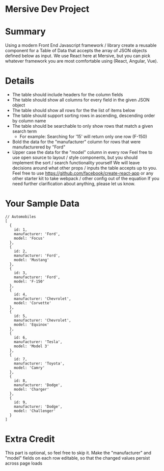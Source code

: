 # Mersive Dev Project
# Summary
Using a modern Front End Javascript framework / library create a reusable component for a Table of Data that accepts the array
of JSON objects defined below as input. We use React here at Mersive, but you can pick whatever framework
you are most comfortable using (React, Angular, Vue).
# Details
- The table should include headers for the column fields
- The table should show all columns for every field in the given JSON object
- The table should show all rows for the the list of items below
- The table should support sorting rows in ascending, descending order by column name
- The table should be searchable to only show rows that match a given search term
  - For example: Searching for '15' will return only one row (F-150)
- Bold the data for the "manufacturer" column for rows that were manufacturered by "Ford"
- Upper case the data for the "model" column in every row
Feel free to use open source to layout / style components, but you should implement the sort / search functionality yourself
We will leave decisions around what other props / inputs the table accepts up to you.
Feel free to use https://github.com/facebook/create-react-app or any other starter kit to take webpack / other config
out of the equation
If you need further clarification about anything, please let us know.
# Your Sample Data
```
// Automobiles
[
  {
    id: 1,
    manufacturer: 'Ford',
    model: 'Focus'
  },
  {
    id: 2,
    manufacturer: 'Ford',
    model: 'Mustang'
  },
  {
    id: 3,
    manufacturer: 'Ford',
    model: 'F-150'
  },
  {
    id: 4,
    manufacturer: 'Chevrolet',
    model: 'Corvette'
  },
  {
    id: 5,
    manufacturer: 'Chevrolet',
    model: 'Equinox'
  },
  {
    id: 6,
    manufacturer: 'Tesla',
    model: 'Model 3'
  },
  {
    id: 7,
    manufacturer: 'Toyota',
    model: 'Camry'
  },
  {
    id: 8,
    manufacturer: 'Dodge',
    model: 'Charger'
  },
  {
    id: 9,
    manufacturer: 'Dodge',
    model: 'Challenger'
  }
]
```
# Extra Credit
This part is optional, so feel free to skip it.
Make the "manufacturer" and "model" fields on each row editable, so that the changed values persist across page loads
